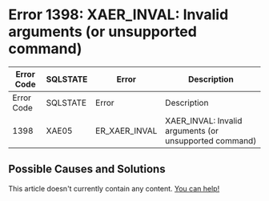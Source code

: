 
# Error 1398: XAER_INVAL: Invalid arguments (or unsupported command)


| Error Code | SQLSTATE | Error | Description |
| --- | --- | --- | --- |
| Error Code | SQLSTATE | Error | Description |
| 1398 | XAE05 | ER_XAER_INVAL | XAER_INVAL: Invalid arguments (or unsupported command) |




## Possible Causes and Solutions


This article doesn't currently contain any content. [You can help!](/kb/en/writing-and-editing-knowledge-base-articles/)

